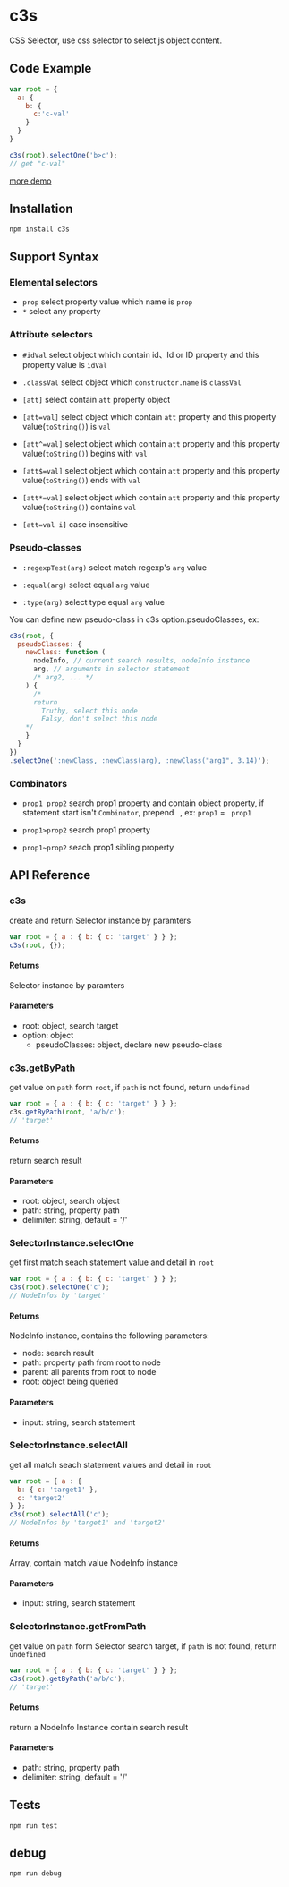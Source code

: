 # c3s

CSS Selector, use css selector to select js object content.

## Code Example

```javascript
var root = {
  a: {
    b: {
      c:'c-val'
    }
  }
}

c3s(root).selectOne('b>c');
// get "c-val"
```

[more demo](https://tonicdev.com/gjccing/c3s)

## Installation

`npm install c3s`

## Support Syntax
### Elemental selectors
* `prop`
select property value which name is `prop`
* `*`
select any property

### Attribute selectors
* `#idVal`
select object which contain id、Id or ID property and this property value is `idVal`

* `.classVal`
select object which `constructor.name` is `classVal`

* `[att]`
select contain `att` property object

* `[att=val]`
select object which contain `att` property and this property value(`toString()`) is `val`

* `[att^=val]`
select object which contain `att` property and this property value(`toString()`) begins with `val`

* `[att$=val]`
select object which contain `att` property and this property value(`toString()`) ends with `val`

* `[att*=val]`
select object which contain `att` property and this property value(`toString()`) contains `val`

* `[att=val i]` 
case insensitive

### Pseudo-classes

* `:regexpTest(arg)`
select match regexp's `arg` value

* `:equal(arg)`
select equal `arg` value

* `:type(arg)`
select type equal `arg` value

You can define new pseudo-class in c3s option.pseudoClasses, ex:
```javascript
c3s(root, {
  pseudoClasses: {
    newClass: function (
      nodeInfo, // current search results, nodeInfo instance
      arg, // arguments in selector statement
      /* arg2, ... */
    ) {
      /* 
      return 
        Truthy, select this node
        Falsy, don't select this node
    */
    }
  }
})
.selectOne(':newClass, :newClass(arg), :newClass("arg1", 3.14)');
```

### Combinators

* `prop1 prop2`
search prop1 property and contain object property, if statement start isn't `Combinator`, prepend <code>&nbsp;</code>, ex: `prop1` = <code>&nbsp;prop1</code>

* `prop1>prop2`
search prop1 property

* `prop1~prop2`
seach prop1 sibling property


## API Reference

### c3s
create and return Selector instance by paramters
```javascript
var root = { a : { b: { c: 'target' } } };
c3s(root, {});
```
#### Returns
Selector instance by paramters
#### Parameters
* root: object, search target
* option: object
  * pseudoClasses: object, declare new pseudo-class

### c3s.getByPath  
get value on `path` form `root`, if `path` is not found, return `undefined`
```javascript
var root = { a : { b: { c: 'target' } } };
c3s.getByPath(root, 'a/b/c'); 
// 'target'
```
#### Returns
return search result
#### Parameters
* root:  object, search object
* path: string, property path
* delimiter: string, default = '/'

### SelectorInstance.selectOne
get first match seach statement value and detail in `root`
```javascript
var root = { a : { b: { c: 'target' } } };
c3s(root).selectOne('c');
// NodeInfos by 'target'
```
#### Returns
NodeInfo instance, contains the following parameters:

* node: search result
* path: property path from root to node
* parent: all parents from root to node
* root: object being queried

#### Parameters
* input: string, search statement

### SelectorInstance.selectAll
get all match seach statement values and detail in `root`
```javascript
var root = { a : { 
  b: { c: 'target1' },
  c: 'target2'
} };
c3s(root).selectAll('c');
// NodeInfos by 'target1' and 'target2'
```
#### Returns
Array, contain match value NodeInfo instance
#### Parameters
* input: string, search statement

### SelectorInstance.getFromPath
get value on `path` form Selector search target, if `path` is not found, return `undefined`
```javascript
var root = { a : { b: { c: 'target' } } };
c3s(root).getByPath('a/b/c');
// 'target'
```
#### Returns
return a NodeInfo Instance contain search result
#### Parameters
* path: string, property path
* delimiter: string, default = '/'

## Tests

`npm run test`

## debug

`npm run debug`
